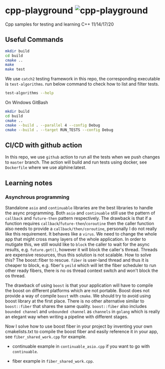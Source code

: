 # cpp-playground ![cpp-playground](https://github.com/weidonglian/cpp-playground/workflows/cpp-playground/badge.svg)

Cpp samples for testing and learning C++ 11/14/17/20

## Useful Commands

```bash
mkdir build
cd build
cmake ..
make
make test
```

We use `catch2` testing framework in this repo, the corresponding executable is `test-algorithms`. run below command to check how to list and filter tests.

```bash
test-algorithms --help
```

On Windows GitBash

```bash
mkdir build
cd build
cmake ..
cmake --build . --parallel 4 --config Debug
cmake --build . --target RUN_TESTS --config Debug
```

## CI/CD with github action

In this repo, we use `github` action to run all the tests when we push changes to `master` branch.
The action will build and run tests using docker, see `Dockerfile` where we use alphine:latest.

## Learning notes

### Asynchrous programming

Standalone `asio` and `continuable` libraries are the best libraries to handle the async programming. Both `asio` and `continuable` still use the
pattern of `callback` and `future-then` pattern respectively. The drawback is that if a function requires `callback`/`future-then`/`coroutine` then
the caller function also needs to provide a `callback/then/coroutine`, personally I do not really like this requirement. It behaves like a `virus`.
We need to change the whole app that might cross many layers of the whole application. In order to mutigate this, we still would like to `block`
the caller to wait for the async results, e.g. `future.get()`, however it will block the caller's thread. Threads are expensive resources, thus
this solution is not scalable. How to solve this? The boost::fiber to rescue. `fiber` is user-land thread and thus it is cheaper to block, e.g.
fiber's `yeild` which will let the fiber scheduler to run other ready fibers, there is no os thread context switch and won't block the os thread.

The drawback of using `boost` is that your application will have to compile the boost on different platforms which are not portable. Boost does not
provide a way of compile `boost` with `cmake`. We should try to avoid using boost library at the first place. There is no other alternative similar
to `boost::fiber` that shares the same quality. `boost::fiber` also includes `bounded channel` and `unbounded channel` as `channels` in `golang` which
is really an elegant way when writing a pipeline with different stages.

Now I solve how to use boost fiber in your project by inventing your own cmakelists.txt to compile the boost fiber and easily reference it in your app,
see `fiber_shared_work.cpp` for example.

* continuable example in `continuable_asio.cpp` if you want to go with `continuable`.

* fiber example in `fiber_shared_work.cpp`.
